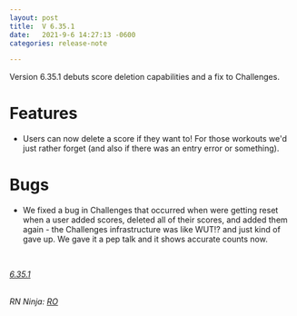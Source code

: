 ```yaml
---
layout: post
title:  V 6.35.1
date:   2021-9-6 14:27:13 -0600
categories: release-note

---
```

Version 6.35.1 debuts score deletion capabilities and a fix to Challenges.

# Features

- Users can now delete a score if they want to! For those workouts we'd just rather forget (and also if there was an entry error or something). 


# Bugs

- We fixed a bug in Challenges that occurred when were getting reset when a user added scores, deleted all of their scores, and added them again - the Challenges infrastructure was like WUT!? and just kind of gave up. We gave it a pep talk and it shows accurate counts now. 


<br/>

*[6.35.1](https://github.com/streetparking/my-streetparking/releases/tag/v6.35.1)*
<br/>
<br/>

_RN Ninja: [RO](https://github.com/robyanna)_
 
 
 